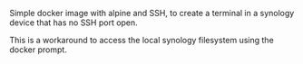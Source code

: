 Simple docker image with alpine and SSH, to create a terminal in a synology device that has no SSH port open.

This is a workaround to access the local synology filesystem using the docker prompt.